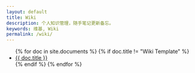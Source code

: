 ```yaml
---
layout: default
title: Wiki
description: 个人知识管理，随手笔记更新备忘。
keywords: 维基, Wiki
permalink: /wiki/
---
```


<ul>
{% for doc in site.documents %}
    {% if doc.title != "Wiki Template" %}
        <li><a href="{{ doc.url }}">{{ doc.title }}</a></li>
    {% endif %}
{% endfor %}
</ul>
